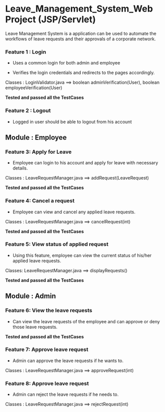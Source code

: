 # Leave_Management_System_Web Project (JSP/Servlet)

Leave Management System is a application can be used to automate the workflows of leave requests and their approvals of a corporate network.

### Feature 1 : Login

* Uses a common login for both admin and employee

* Verifies the login credentials and redirects to the pages accordingly.

Classes : LoginValidator.java ==>  boolean adminVerification(User), boolean employeeVerification(User)

**Tested and passed all the TestCases**

### Feature 2 : Logout

* Logged in user should be able to logout from his account

## Module : Employee

### Feature 3: Apply for Leave

* Employee can login to his account and apply for leave with necessary details.

Classes : LeaveRequestManager.java ==> addRequest(LeaveRequest)

**Tested and passed all the TestCases**

### Feature 4: Cancel a request

* Employee can view and cancel any applied leave requests.

Classes : LeaveRequestManager.java  ==> cancelRequest(int)

**Tested and passed all the TestCases**

### Feature 5: View status of applied request

* Using this feature, employee can view the current status of his/her applied leave requests.

Classes: LeaveRequestManager.java ==> displayRequests()

**Tested and passed all the TestCases**

## Module : Admin

### Feature 6: View the leave requests

*  Can view the leave requests of the employee and can approve or deny those leave requests.

**Tested and passed all the TestCases**

### Feature 7: Approve leave request

* Admin can approve the leave requests if he wants to.

Classes : LeaveRequestManager.java ==> approveRequest(int)

### Feature 8: Approve leave request

* Admin can reject the leave requests if he needs to.

Classes : LeaveRequestManager.java ==> rejectRequest(int)
